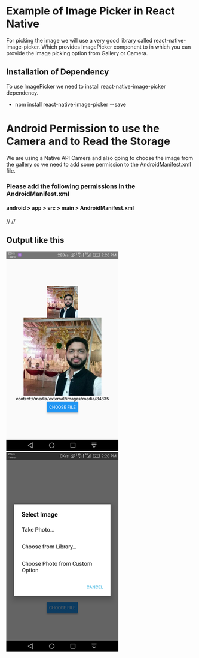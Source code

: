 # Example of Image Picker in React Native

For picking the image we will use a very good library called react-native-image-picker. 
Which provides ImagePicker component to in which you can provide the image picking option
from Gallery or Camera.

## Installation of Dependency
To use ImagePicker we need to install react-native-image-picker dependency.
* npm install react-native-image-picker --save

# Android Permission to use the Camera and to Read the Storage
We are using a Native API Camera and also going to choose the image from the gallery so we need to add some permission to the AndroidManifest.xml file.
### Please add the following permissions in the AndroidManifest.xml
#### android > app > src > main > AndroidManifest.xml 

// <uses-permission android:name="android.permission.CAMERA"/>
// <uses-permission android:name="android.permission.WRITE_EXTERNAL_STORAGE"/>

## Output like this

<img src="Screenshot/2.png" width="300" >
<img src="Screenshot/1.png" width="300" >
